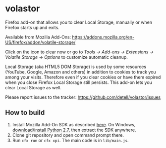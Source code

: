# volastor

Firefox add-on that allows you to clear Local Storage, manually or when Firefox starts up and exits.

Available from Mozilla Add-Ons: https://addons.mozilla.org/en-US/firefox/addon/volatile-storage/

Click on the icon to clear now or go to *Tools → Add-ons → Extensions → Volatile Storage → Options* to customize automatic cleanup.

Local Storage (aka HTML5 DOM Storage) is used by some resources (YouTube, Google, Amazon and others) in addition to cookies to track you among your visits. Therefore even if you clear cookies or have them expired when you close Firefox Local Storage still persists. This add-on lets you clear Local Storage as well.

Please report issues to the tracker: https://github.com/detell/volastor/issues

## How to build

1. Install Mozilla Add-On SDK as described [here](https://developer.mozilla.org/en-US/Add-ons/SDK/Tutorials/Installation). On Windows, [download/install Python 2.7](https://www.python.org/download), then extract the SDK anywhere.
2. Clone git repository and open command prompt there.
3. Run `cfx run` or `cfx xpi`. The main code is in `lib/main.js`.
